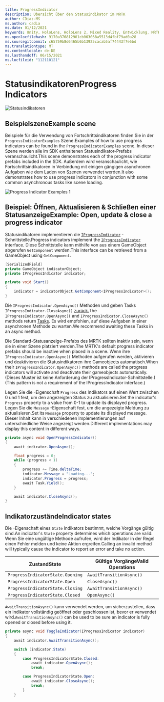 ```yaml
---
title: ProgressIndicator
description: Übersicht über den Statusindikator im MRTK
author: CDiaz-MS
ms.author: cadia
ms.date: 01/12/2021
keywords: Unity, HoloLens, HoloLens 2, Mixed Reality, Entwicklung, MRTK,
ms.openlocfilehash: 9170a376812901cb063038a5513d4fbf79ad0a28
ms.sourcegitcommit: c65759b8d6465b6b13925cacab5af74443f7e6bd
ms.translationtype: MT
ms.contentlocale: de-DE
ms.lasthandoff: 06/15/2021
ms.locfileid: "112110121"
---
```

# <a name="progress-indicators"></a><span data-ttu-id="5b270-104">Statusindikatoren</span><span class="sxs-lookup"><span data-stu-id="5b270-104">Progress Indicators</span></span>

![Statusindikatoren](../images/progress-indicator/MRTK_ProgressIndicator_Main.png)

## <a name="example-scene"></a><span data-ttu-id="5b270-106">Beispielszene</span><span class="sxs-lookup"><span data-stu-id="5b270-106">Example scene</span></span>

<span data-ttu-id="5b270-107">Beispiele für die Verwendung von Fortschrittsindikatoren finden Sie in der `ProgressIndicatorExamples` Szene.</span><span class="sxs-lookup"><span data-stu-id="5b270-107">Examples of how to use progress indicators can be found in the `ProgressIndicatorExamples` scene.</span></span> <span data-ttu-id="5b270-108">In dieser Szene werden alle im SDK enthaltenen Statusindikator-Prefabs veranschaulicht.</span><span class="sxs-lookup"><span data-stu-id="5b270-108">This scene demonstrates each of the progress indicator prefabs included in the SDK.</span></span> <span data-ttu-id="5b270-109">Außerdem wird veranschaulicht, wie Fortschrittsindikatoren in Verbindung mit einigen gängigen asynchronen Aufgaben wie dem Laden von Szenen verwendet werden.</span><span class="sxs-lookup"><span data-stu-id="5b270-109">It also demonstrates how to use progress indicators in conjunction with some common asynchronous tasks like scene loading.</span></span>

<img src="../images/progress-indicator/MRTK_ProgressIndicator_Examples.png" alt="Progress Indicator Examples 1">

## <a name="example-open-update--close-a-progress-indicator"></a><span data-ttu-id="5b270-110">Beispiel: Öffnen, Aktualisieren & Schließen einer Statusanzeige</span><span class="sxs-lookup"><span data-stu-id="5b270-110">Example: Open, update & close a progress indicator</span></span>

<span data-ttu-id="5b270-111">Statusindikatoren implementieren die [`IProgressIndicator`](xref:Microsoft.MixedReality.Toolkit.UI.IProgressIndicator) -Schnittstelle.</span><span class="sxs-lookup"><span data-stu-id="5b270-111">Progress indicators implement the [`IProgressIndicator`](xref:Microsoft.MixedReality.Toolkit.UI.IProgressIndicator) interface.</span></span> <span data-ttu-id="5b270-112">Diese Schnittstelle kann mithilfe von aus einem GameObject abgerufen `GetComponent` werden.</span><span class="sxs-lookup"><span data-stu-id="5b270-112">This interface can be retrieved from a GameObject using `GetComponent`.</span></span>

```c#
[SerializedField]
private GameObject indicatorObject;
private IProgressIndicator indicator;

private void Start()
{
    indicator = indicatorObject.GetComponent<IProgressIndicator>();
}
```

<span data-ttu-id="5b270-113">Die `IProgressIndicator.OpenAsync()` Methoden und geben Tasks `IProgressIndicator.CloseAsync()` [zurück.](xref:System.Threading.Tasks.Task)</span><span class="sxs-lookup"><span data-stu-id="5b270-113">The `IProgressIndicator.OpenAsync()` and `IProgressIndicator.CloseAsync()` methods return [Tasks](xref:System.Threading.Tasks.Task).</span></span> <span data-ttu-id="5b270-114">Es wird empfohlen, auf diese Aufgaben in einer asynchronen Methode zu warten.</span><span class="sxs-lookup"><span data-stu-id="5b270-114">We recommend awaiting these Tasks in an async method.</span></span>

<span data-ttu-id="5b270-115">Die Standard-Statusanzeige-Prefabs des MRTK sollten inaktiv sein, wenn sie in einer Szene platziert werden.</span><span class="sxs-lookup"><span data-stu-id="5b270-115">The MRTK's default progress indicator prefabs should be inactive when placed in a scene.</span></span> <span data-ttu-id="5b270-116">Wenn ihre `IProgressIndicator.OpenAsync()` Methoden aufgerufen werden, aktivieren und deaktivieren die Statusindikatoren ihre Gameobjects automatisch.</span><span class="sxs-lookup"><span data-stu-id="5b270-116">When their `IProgressIndicator.OpenAsync()` methods are called the progress indicators will activate and deactivate their gameobjects automatically.</span></span> <span data-ttu-id="5b270-117">(Dieses Muster ist keine Anforderung der IProgressIndicator-Schnittstelle.)</span><span class="sxs-lookup"><span data-stu-id="5b270-117">(This pattern is not a requirement of the IProgressIndicator interface.)</span></span>

<span data-ttu-id="5b270-118">Legen Sie die -Eigenschaft `Progress` des Indikators auf einen Wert zwischen 0 und 1 fest, um den angezeigten Status zu aktualisieren.</span><span class="sxs-lookup"><span data-stu-id="5b270-118">Set the indicator's `Progress` property to a value from 0-1 to update its displayed progress.</span></span> <span data-ttu-id="5b270-119">Legen Sie die `Message` -Eigenschaft fest, um die angezeigte Meldung zu aktualisieren.</span><span class="sxs-lookup"><span data-stu-id="5b270-119">Set its `Message` property to update its displayed message.</span></span> <span data-ttu-id="5b270-120">Dieser Inhalt kann in verschiedenen Implementierungen auf unterschiedliche Weise angezeigt werden.</span><span class="sxs-lookup"><span data-stu-id="5b270-120">Different implementations may display this content in different ways.</span></span>

```c#
private async void OpenProgressIndicator()
{
    await indicator.OpenAsync();

    float progress = 0;
    while (progress < 1)
    {
        progress += Time.deltaTime;
        indicator.Message = "Loading...";
        indicator.Progress = progress;
        await Task.Yield();
    }

    await indicator.CloseAsync();
}
```

## <a name="indicator-states"></a><span data-ttu-id="5b270-121">Indikatorzustände</span><span class="sxs-lookup"><span data-stu-id="5b270-121">Indicator states</span></span>

<span data-ttu-id="5b270-122">Die -Eigenschaft eines `State` Indikators bestimmt, welche Vorgänge gültig sind.</span><span class="sxs-lookup"><span data-stu-id="5b270-122">An indicator's `State` property determines which operations are valid.</span></span> <span data-ttu-id="5b270-123">Wenn Sie eine ungültige Methode aufrufen, wird der Indikator in der Regel einen Fehler melden und keine Aktion ergreifen.</span><span class="sxs-lookup"><span data-stu-id="5b270-123">Calling an invalid method will typically cause the indicator to report an error and take no action.</span></span>

<span data-ttu-id="5b270-124">Zustand</span><span class="sxs-lookup"><span data-stu-id="5b270-124">State</span></span> | <span data-ttu-id="5b270-125">Gültige Vorgänge</span><span class="sxs-lookup"><span data-stu-id="5b270-125">Valid Operations</span></span>
--- | ---
`ProgressIndicatorState.Opening` | `AwaitTransitionAsync()`
`ProgressIndicatorState.Open` | `CloseAsync()`
`ProgressIndicatorState.Closing` | `AwaitTransitionAsync()`
`ProgressIndicatorState.Closed` | `OpenAsync()`

<span data-ttu-id="5b270-126">`AwaitTransitionAsync()` kann verwendet werden, um sicherzustellen, dass ein Indikator vollständig geöffnet oder geschlossen ist, bevor er verwendet wird.</span><span class="sxs-lookup"><span data-stu-id="5b270-126">`AwaitTransitionAsync()` can be used to be sure an indicator is fully opened or closed before using it.</span></span>

```c#
private async void ToggleIndicator(IProgressIndicator indicator)
{
    await indicator.AwaitTransitionAsync();

    switch (indicator.State)
    {
        case ProgressIndicatorState.Closed:
            await indicator.OpenAsync();
            break;

        case ProgressIndicatorState.Open:
            await indicator.CloseAsync();
            break;
        }
    }
```
